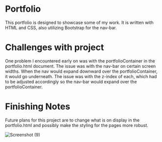 # Portfolio
This portfolio is designed to showcase some of my work. It is written with HTML and CSS, also utilizing Bootstrap for the nav-bar.

# Challenges with project

One problem I encountered early on was with the portfolioContainer in the portfolio.html document. The issue was with the nav-bar on certain screen widths. When the nav would expand downward over the portfolioContainer, it would go underneath. The issue was with the z-index of each, which had to be adjusted accordingly so the nav-bar would expand over the portfolioContainer.

# Finishing Notes

Future plans for this project are to change what is on display in the portfolio.html and possibly make the styling for the pages more robust.

![Screenshot (9)](https://user-images.githubusercontent.com/50495407/68341872-60b96780-00b7-11ea-9c38-2db67f57051d.png)

